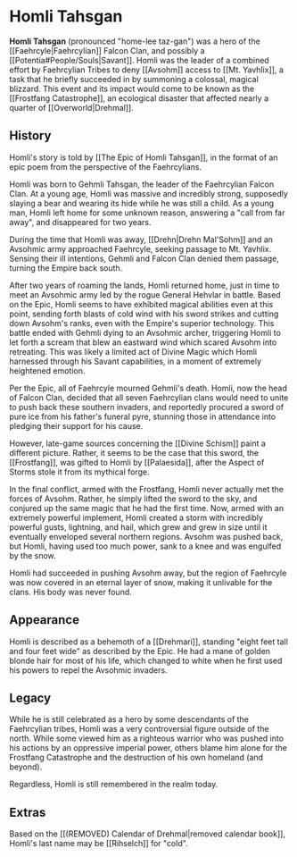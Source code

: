 # Homli Tahsgan

**Homli Tahsgan** (pronounced "home-lee taz-gan") was a hero of the [[Faehrcyle|Faehrcylian]] Falcon Clan, and possibly a [[Potentia#People/Souls|Savant]]. Homli was the leader of a combined effort by Faehrcylian Tribes to deny [[Avsohm]] access to [[Mt. Yavhlix]], a task that he briefly succeeded in by summoning a colossal, magical blizzard. This event and its impact would come to be known as the [[Frostfang Catastrophe]], an ecological disaster that affected nearly a quarter of [[Overworld|Drehmal]].

## History

Homli's story is told by [[The Epic of Homli Tahsgan]], in the format of an epic poem from the perspective of the Faehrcylians. 

Homli was born to Gehmli Tahsgan, the leader of the Faehrcylian Falcon Clan. At a young age, Homli was massive and incredibly strong, supposedly slaying a bear and wearing its hide while he was still a child. As a young man, Homli left home for some unknown reason, answering a "call from far away", and disappeared for two years.

During the time that Homli was away, [[Drehn|Drehn Mal'Sohm]] and an Avsohmic army approached Faehrcyle, seeking passage to Mt. Yavhlix. Sensing their ill intentions, Gehmli and Falcon Clan denied them passage, turning the Empire back south.

After two years of roaming the lands, Homli returned home, just in time to meet an Avsohmic army led by the rogue General Hehvlar in battle. Based on the Epic, Homli seems to have exhibited magical abilities even at this point, sending forth blasts of cold wind with his sword strikes and cutting down Avsohm's ranks, even with the Empire's superior technology. This battle ended with Gehmli dying to an Avsohmic archer, triggering Homli to let forth a scream that blew an eastward wind which scared Avsohm into retreating. This was likely a limited act of Divine Magic which Homli harnessed through his Savant capabilities, in a moment of extremely heightened emotion.

Per the Epic, all of Faehrcyle mourned Gehmli's death. Homli, now the head of Falcon Clan, decided that all seven Faehrcylian clans would need to unite to push back these southern invaders, and reportedly procured a sword of pure ice from his father's funeral pyre, stunning those in attendance into pledging their support for his cause.

However, late-game sources concerning the [[Divine Schism]] paint a different picture. Rather, it seems to be the case that this sword, the [[Frostfang]], was gifted to Homli by [[Palaesida]], after the Aspect of Storms stole it from its mythical forge.

In the final conflict, armed with the Frostfang, Homli never actually met the forces of Avsohm. Rather, he simply lifted the sword to the sky, and conjured up the same magic that he had the first time. Now, armed with an extremely powerful implement, Homli created a storm with incredibly powerful gusts, lightning, and hail, which grew and grew in size until it eventually enveloped several northern regions. Avsohm was pushed back, but Homli, having used too much power, sank to a knee and was engulfed by the snow. 

Homli had succeeded in pushing Avsohm away, but the region of Faehrcyle was now covered in an eternal layer of snow, making it unlivable for the clans. His body was never found.

## Appearance

Homli is described as a behemoth of a [[Drehmari]], standing "eight feet tall and four feet wide" as described by the Epic. He had a mane of golden blonde hair for most of his life, which changed to white when he first used his powers to repel the Avsohmic invaders.

## Legacy

While he is still celebrated as a hero by some descendants of the Faehrcylian tribes, Homli was a very controversial figure outside of the north. While some viewed him as a righteous warrior who was pushed into his actions by an oppressive imperial power, others blame him alone for the Frostfang Catastrophe and the destruction of his own homeland (and beyond).

Regardless, Homli is still remembered in the realm today.

## Extras

Based on the [[(REMOVED) Calendar of Drehmal|removed calendar book]], Homli's last name may be [[Rihselch]] for "cold".
